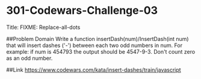 # 301-Codewars-Challenge-03
Title: FIXME: Replace-all-dots

##Problem Domain
Write a function insertDash(num)/InsertDash(int num) that will insert dashes ('-') between each two odd numbers in num. For example: if num is 454793 the output should be 4547-9-3. Don't count zero as an odd number.

##Link 
https://www.codewars.com/kata/insert-dashes/train/javascript
